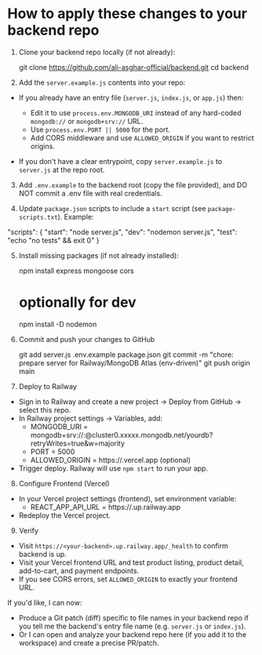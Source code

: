 # How to apply these changes to your backend repo

1) Clone your backend repo locally (if not already):

   git clone https://github.com/ali-asghar-official/backend.git
   cd backend

2) Add the `server.example.js` contents into your repo:

- If you already have an entry file (`server.js`, `index.js`, or `app.js`) then:
  - Edit it to use `process.env.MONGODB_URI` instead of any hard-coded `mongodb://` or `mongodb+srv://` URL.
  - Use `process.env.PORT || 5000` for the port.
  - Add CORS middleware and use `ALLOWED_ORIGIN` if you want to restrict origins.

- If you don't have a clear entrypoint, copy `server.example.js` to `server.js` at the repo root.

3) Add `.env.example` to the backend root (copy the file provided), and DO NOT commit a .env file with real credentials.

4) Update `package.json` scripts to include a `start` script (see `package-scripts.txt`). Example:

  "scripts": {
    "start": "node server.js",
    "dev": "nodemon server.js",
    "test": "echo \"no tests\" && exit 0"
  }

5) Install missing packages (if not already installed):

   npm install express mongoose cors
   # optionally for dev
   npm install -D nodemon

6) Commit and push your changes to GitHub

   git add server.js .env.example package.json
   git commit -m "chore: prepare server for Railway/MongoDB Atlas (env-driven)"
   git push origin main

7) Deploy to Railway

- Sign in to Railway and create a new project -> Deploy from GitHub -> select this repo.
- In Railway project settings -> Variables, add:
  - MONGODB_URI = mongodb+srv://<username>:<password>@cluster0.xxxxx.mongodb.net/yourdb?retryWrites=true&w=majority
  - PORT = 5000
  - ALLOWED_ORIGIN = https://<your-frontend>.vercel.app  (optional)
- Trigger deploy. Railway will use `npm start` to run your app.

8) Configure Frontend (Vercel)

- In your Vercel project settings (frontend), set environment variable:
  - REACT_APP_API_URL = https://<your-backend>.up.railway.app
- Redeploy the Vercel project.

9) Verify

- Visit `https://<your-backend>.up.railway.app/_health` to confirm backend is up.
- Visit your Vercel frontend URL and test product listing, product detail, add-to-cart, and payment endpoints.
- If you see CORS errors, set `ALLOWED_ORIGIN` to exactly your frontend URL.


If you'd like, I can now:
- Produce a Git patch (diff) specific to file names in your backend repo if you tell me the backend's entry file name (e.g. `server.js` or `index.js`).
- Or I can open and analyze your backend repo here (if you add it to the workspace) and create a precise PR/patch.
